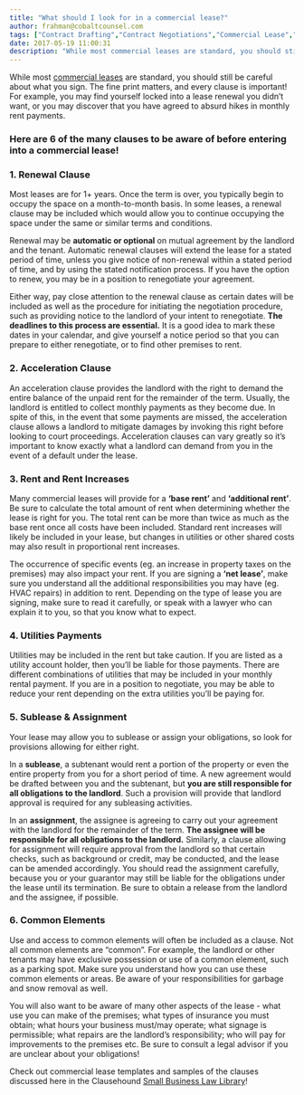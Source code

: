 ```yaml
---
title: "What should I look for in a commercial lease?"
author: frahman@cobaltcounsel.com
tags: ["Contract Drafting","Contract Negotiations","Commercial Lease","frahman"]
date: 2017-05-19 11:00:31
description: "While most commercial leases are standard, you should still be careful about what you sign. The fine print matters, and every clause is important! For example, you may find yourself locked into a lease renewal you didn’t want, or  you may discover that you have agreed to absurd hikes in monthly rent payments."
---
```




While most [commercial leases](https://clausehound.com/legal-contract/16160) are standard, you should still be careful about what you sign. The fine print matters, and every clause is important! For example, you may find yourself locked into a lease renewal you didn’t want, or  you may discover that you have agreed to absurd hikes in monthly rent payments.

### Here are 6 of the many clauses to be aware of before entering into a commercial lease!

 

 

### 1. Renewal Clause

Most leases are for 1+ years. Once the term is over, you typically begin to occupy the space on a month-to-month basis. In some leases, a renewal clause may be included which would allow you to continue occupying the space under the same or similar terms and conditions.

 

Renewal may be **automatic or optional** on mutual agreement by the landlord and the tenant. Automatic renewal clauses will extend the lease for a stated period of time, unless you give notice of non-renewal within a stated period of time, and by using the stated notification process. If you have the option to renew, you may be in a position to renegotiate your agreement. 

Either way, pay close attention to the renewal clause as certain dates will be included as well as the procedure for initiating the negotiation procedure, such as providing notice to the landlord of your intent to renegotiate. **The deadlines to this process are essential.** It is a good idea to mark these dates in your calendar, and give yourself a notice period so that you can prepare to either renegotiate, or to find other premises to rent.

 

### 2. Acceleration Clause
An acceleration clause provides the landlord with the right to demand the entire balance of the unpaid rent for the remainder of the term. Usually, the landlord is entitled to collect monthly payments as they become due. In spite of this, in the event that some payments are missed, the acceleration clause allows a landlord to mitigate damages by invoking this right before looking to court proceedings. Acceleration clauses can vary greatly so it’s important to know exactly what a landlord can demand from you in the event of a default under the lease.

 

### 3. Rent and Rent Increases
Many commercial leases will provide for a **‘base rent’** and **‘additional rent’**. Be sure to calculate the total amount of rent when determining whether the lease is right for you. The total rent can be more than twice as much as the base rent once all costs have been included. Standard rent increases will likely be included in your lease, but changes in utilities or other shared costs may also result in proportional rent increases.

 

The occurrence of specific events (eg. an increase in property taxes on the premises) may also impact your rent. If you are signing a **‘net lease’**, make sure you understand all the additional responsibilities you may have (eg. HVAC repairs) in addition to rent. Depending on the type of lease you are signing, make sure to read it carefully, or speak with a lawyer who can explain it to you, so that you know what to expect.

 

### 4. Utilities Payments
Utilities may be included in the rent but take caution. If you are listed as a utility account holder, then you’ll be liable for those payments. There are different combinations of utilities that may be included in your monthly rental payment. If you are in a position to negotiate, you may be able to reduce your rent depending on the extra utilities you’ll be paying for.

### 5. Sublease & Assignment

Your lease may allow you to sublease or assign your obligations, so look for provisions allowing for either right.

 

In a **sublease**, a subtenant would rent a portion of the property or even the entire property from you for a short period of time. A new agreement would be drafted between you and the subtenant, but **you are still responsible for all obligations to the landlord**. Such a provision will provide that landlord approval is required for any subleasing activities.

 

In an **assignment**, the assignee is agreeing to carry out your agreement with the landlord for the remainder of the term. **The assignee will be responsible for all obligations to the landlord.** Similarly, a clause allowing for assignment will require approval from the landlord so that certain checks, such as background or credit, may be conducted, and the lease can be amended accordingly. You should read the assignment carefully, because you or your guarantor may still be liable for the obligations under the lease until its termination. Be sure to obtain a release from the landlord and the assignee, if possible.


 

### 6. Common Elements
Use and access to common elements will often be included as a clause. Not all common elements are “common”. For example, the landlord or other tenants may have exclusive possession or use of a common element, such as a parking spot. Make sure you understand how you can use these common elements or areas. Be aware of your responsibilities for garbage and snow removal as well.

 

You will also want to be aware of many other aspects of the lease - what use you can make of the premises; what types of insurance you must obtain; what hours your business must/may operate; what signage is permissible; what repairs are the landlord’s responsibility; who will pay for improvements to the premises etc. Be sure to consult a legal advisor if you are unclear about your obligations!

 

Check out commercial lease templates and samples of the clauses discussed here in the Clausehound [Small Business Law Library](https://www.clausehound.com/documents/)!

 

